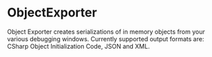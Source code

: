 # ObjectExporter
Object Exporter creates serializations of in memory objects from your various debugging windows. Currently supported output formats are: CSharp Object Initialization Code, JSON and XML.

